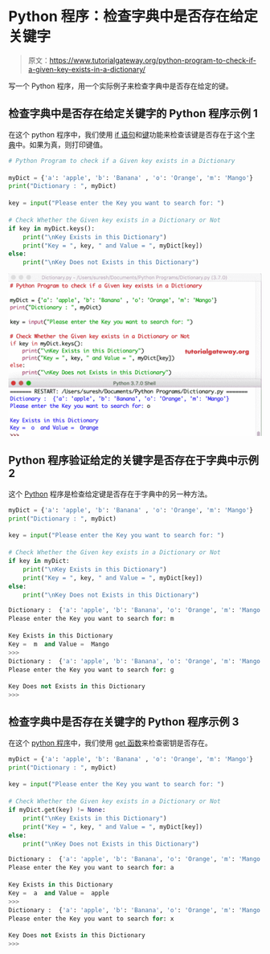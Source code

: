# Python 程序：检查字典中是否存在给定关键字

> 原文：<https://www.tutorialgateway.org/python-program-to-check-if-a-given-key-exists-in-a-dictionary/>

写一个 Python 程序，用一个实际例子来检查字典中是否存在给定的键。

## 检查字典中是否存在给定关键字的 Python 程序示例 1

在这个 python 程序中，我们使用 [if 语句](https://www.tutorialgateway.org/python-if-statement/)和[键](https://www.tutorialgateway.org/python-dictionary-keys-function/)功能来检查该键是否存在于这个[字典](https://www.tutorialgateway.org/python-dictionary/)中。如果为真，则打印键值。

```py
# Python Program to check if a Given key exists in a Dictionary

myDict = {'a': 'apple', 'b': 'Banana' , 'o': 'Orange', 'm': 'Mango'}
print("Dictionary : ", myDict)

key = input("Please enter the Key you want to search for: ")

# Check Whether the Given key exists in a Dictionary or Not
if key in myDict.keys():
    print("\nKey Exists in this Dictionary")
    print("Key = ", key, " and Value = ", myDict[key])
else:
    print("\nKey Does not Exists in this Dictionary")
```

![Python Program to check if a Given key exists in a Dictionary 1](img/72c39bcc4a40c7e12fdcb35c7071f44e.png)

## Python 程序验证给定的关键字是否存在于字典中示例 2

这个 [Python](https://www.tutorialgateway.org/python-tutorial/) 程序是检查给定键是否存在于字典中的另一种方法。

```py
myDict = {'a': 'apple', 'b': 'Banana' , 'o': 'Orange', 'm': 'Mango'}
print("Dictionary : ", myDict)

key = input("Please enter the Key you want to search for: ")

# Check Whether the Given key exists in a Dictionary or Not
if key in myDict:
    print("\nKey Exists in this Dictionary")
    print("Key = ", key, " and Value = ", myDict[key])
else:
    print("\nKey Does not Exists in this Dictionary")
```

```py
Dictionary :  {'a': 'apple', 'b': 'Banana', 'o': 'Orange', 'm': 'Mango'}
Please enter the Key you want to search for: m

Key Exists in this Dictionary
Key =  m  and Value =  Mango
>>> 
Dictionary :  {'a': 'apple', 'b': 'Banana', 'o': 'Orange', 'm': 'Mango'}
Please enter the Key you want to search for: g

Key Does not Exists in this Dictionary
>>> 
```

## 检查字典中是否存在关键字的 Python 程序示例 3

在这个 [python 程序](https://www.tutorialgateway.org/python-programming-examples/)中，我们使用 [get 函数](https://www.tutorialgateway.org/python-dictionary-get-function/)来检查密钥是否存在。

```py
myDict = {'a': 'apple', 'b': 'Banana' , 'o': 'Orange', 'm': 'Mango'}
print("Dictionary : ", myDict)

key = input("Please enter the Key you want to search for: ")

# Check Whether the Given key exists in a Dictionary or Not
if myDict.get(key) != None:
    print("\nKey Exists in this Dictionary")
    print("Key = ", key, " and Value = ", myDict[key])
else:
    print("\nKey Does not Exists in this Dictionary")
```

```py
Dictionary :  {'a': 'apple', 'b': 'Banana', 'o': 'Orange', 'm': 'Mango'}
Please enter the Key you want to search for: a

Key Exists in this Dictionary
Key =  a  and Value =  apple
>>> 
Dictionary :  {'a': 'apple', 'b': 'Banana', 'o': 'Orange', 'm': 'Mango'}
Please enter the Key you want to search for: x

Key Does not Exists in this Dictionary
>>> 
```